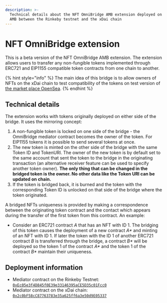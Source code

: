 ```yaml
---
description: >-
  Technical details about the NFT OmniBridge AMB extension deployed on top of
  AMB between the Rinkeby testnet and the xDai chain
---
```


# NFT OmniBridge extension

This is a beta version of the NFT OmniBridge AMB extension. The extension allows users to transfer any non-fungible tokens implemented through ERC721 and EIP1155 compatible token contracts from one chain to another.

{% hint style="info" %}
The main idea of this bridge is to allow owners of NFTs on the xDai chain to test compatibility of the tokens on test version of [the market place OpenSea](https://testnets.opensea.io/get-listed/step-two).
{% endhint %}

## Technical details <a id="technical-details"></a>

The extension works with tokens originally deployed on either side of the bridge. It uses the mirroring concept:

1. A non-fungible token is locked on one side of the bridge - the OmniBridge mediator contract becomes the owner of the token. For EIP1155 tokens it is possible to send several tokens at once.
2. The new token is minted on the other side of the bridge with the same Token ID and TokenURI. The owner of the new token is by default set to the same account that sent the token to the bridge in the originating transaction \(an alternative receiver feature can be used to specify another token owner\). **The only thing that can be changed in the bridged token is the owner. No other data like the Token URI can be updated on chain.**
3. If the token is bridged back, it is burned and the token with the corresponding Token ID is unlocked on that side of the bridge where the token originated.

A bridged NFTs uniqueness is provided by making a correspondence between the originating token contract and the contact which appears during the transfer of the first token from this contract. An example:

* Consider an ERC721 contract _A_ that has an NFT with ID 1. The bridging of this token causes the deployment of a new contract _A\*_ and minting of an NFT with ID 1. If later the token with the ID 1 of another ERC721 contract _B_ is transferred through the bridge, a contract _B\*_ will be deployed so the token 1 of the contract _A\*_ and the token 1 of the contract _B\*_ maintain their uniqueness.

## Deployment information <a id="deployment-information"></a>

* Mediator contract on the Rinkeby Testnet: [`0xEc05e3f4D845f0E39e33146395aCE5D35c01Fcc0`](https://rinkeby.etherscan.io/address/0xEc05e3f4D845f0E39e33146395aCE5D35c01Fcc0)
* Mediator contract on the xDai chain: [`0x2c0bF58cC87763783e35a625ff6a3e50d9E05337`](https://blockscout.com/poa/xdai/address/0x2c0bF58cC87763783e35a625ff6a3e50d9E05337)

